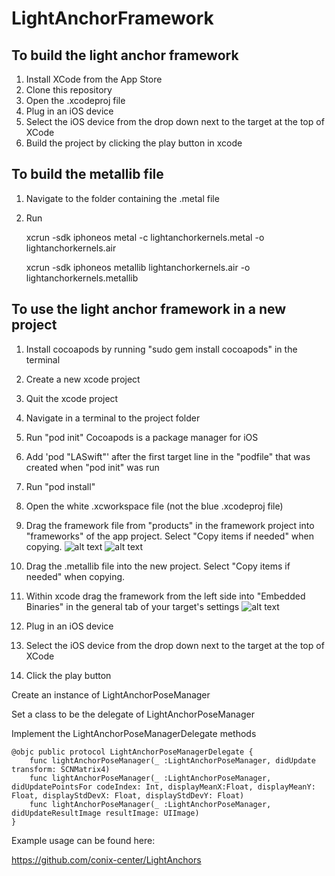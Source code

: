# LightAnchorFramework

## To build the light anchor framework

1. Install XCode from the App Store
1. Clone this repository
1. Open the .xcodeproj file
1. Plug in an iOS device
1. Select the iOS device from the drop down next to the target at the top of XCode
1. Build the project by clicking the play button in xcode

## To build the metallib file

1. Navigate to the folder containing the .metal file
1. Run

    xcrun -sdk iphoneos metal -c lightanchorkernels.metal -o lightanchorkernels.air
    
    xcrun -sdk iphoneos metallib lightanchorkernels.air -o lightanchorkernels.metallib


## To use the light anchor framework in a new project

1. Install cocoapods by running "sudo gem install cocoapods" in the terminal
1. Create a new xcode project
1. Quit the xcode project
1. Navigate in a terminal to the project folder
1. Run "pod init"  Cocoapods is a package manager for iOS
1. Add 'pod "LASwift"' after the first target line in the "podfile" that was created when "pod init" was run
1. Run "pod install"
1. Open the white .xcworkspace file (not the blue .xcodeproj file)
1. Drag the framework file from "products" in the framework project into "frameworks" of the app project.  Select "Copy items if needed" when copying. 
![alt text](https://user-images.githubusercontent.com/1314217/65280116-b2089a00-dafd-11e9-885b-50df0be5d6af.png "Products")
![alt text](https://user-images.githubusercontent.com/1314217/65280307-1166aa00-dafe-11e9-935c-c182e83fa8d1.png "Frameworks")

1. Drag the .metallib file into the new project.  Select "Copy items if needed" when copying.  
1. Within xcode drag the framework from the left side into "Embedded Binaries" in the general tab of your target's settings
![alt text](https://user-images.githubusercontent.com/1314217/65280440-57237280-dafe-11e9-99ca-f413e736a458.png "Embedded Binaries")
1. Plug in an iOS device
1. Select the iOS device from the drop down next to the target at the top of XCode
1. Click the play button

Create an instance of LightAnchorPoseManager

Set a class to be the delegate of LightAnchorPoseManager

Implement the LightAnchorPoseManagerDelegate methods 
```
@objc public protocol LightAnchorPoseManagerDelegate {
    func lightAnchorPoseManager(_ :LightAnchorPoseManager, didUpdate transform: SCNMatrix4)
    func lightAnchorPoseManager(_ :LightAnchorPoseManager, didUpdatePointsFor codeIndex: Int, displayMeanX:Float, displayMeanY: Float, displayStdDevX: Float, displayStdDevY: Float)
    func lightAnchorPoseManager(_ :LightAnchorPoseManager, didUpdateResultImage resultImage: UIImage)
}
```

Example usage can be found here:

https://github.com/conix-center/LightAnchors
